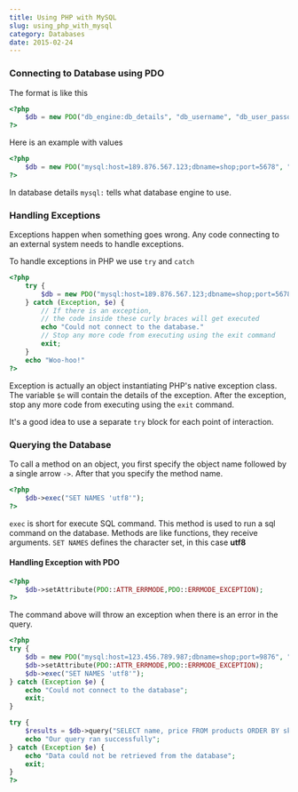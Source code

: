 ```yaml
---
title: Using PHP with MySQL
slug: using_php_with_mysql
category: Databases
date: 2015-02-24
---
```

    
### Connecting to Database using PDO
The format is like this

```php
<?php 
    $db = new PDO("db_engine:db_details", "db_username", "db_user_passowrd");
?>
```

Here is an example with values

```php
<?php 
    $db = new PDO("mysql:host=189.876.567.123;dbname=shop;port=5678", "developer", "8972g9gh^^%&");
?>
```

In database details `mysql:` tells what database engine to use.

### Handling Exceptions
Exceptions happen when something goes wrong. Any code connecting to an external system needs to handle exceptions.

To handle exceptions in PHP we use `try` and `catch`

```php
<?php 
    try {
        $db = new PDO("mysql:host=189.876.567.123;dbname=shop;port=5678", "developer", "8972g9gh^^%&");
    } catch (Exception, $e) {
        // If there is an exception, 
        // the code inside these curly braces will get executed
        echo "Could not connect to the database."
        // Stop any more code from executing using the exit command
        exit;
    }
    echo "Woo-hoo!"
?>
```

Exception is actually an object instantiating PHP's native exception class. The variable `$e` will contain the details of the exception. After the exception, stop any more code from executing using the `exit` command.

It's a good idea to use a separate `try` block for each point of interaction.

### Querying the Database

To call a method on an object, you first specify the object name followed by a single arrow `->`. After that you specify the method name.

```php
<?php 
    $db->exec("SET NAMES 'utf8'");
?>
```

`exec` is short for execute SQL command. This method is used to run a sql command on the database. Methods are like functions, they receive arguments. `SET NAMES` defines the character set, in this case **utf8**

#### Handling Exception with PDO

```php
<?php 
    $db->setAttribute(PDO::ATTR_ERRMODE,PDO::ERRMODE_EXCEPTION);
?>
```  

The command above will throw an exception when there is an error in the query.

```php
<?php 
try {
    $db = new PDO("mysql:host=123.456.789.987;dbname=shop;port=9876", "db_user", "passowrd");
    $db->setAttribute(PDO::ATTR_ERRMODE,PDO::ERRMODE_EXCEPTION);
    $db->exec("SET NAMES 'utf8'");
} catch (Exception $e) {
    echo "Could not connect to the database";
    exit;
}

try {
    $results = $db->query("SELECT name, price FROM products ORDER BY sku ASC");
    echo "Our query ran successfully";
} catch (Exception $e) {
    echo "Data could not be retrieved from the database";
    exit;
}
?>
```
